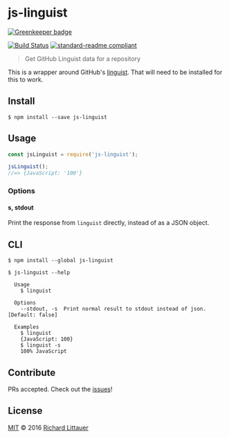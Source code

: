 # js-linguist

[![Greenkeeper badge](https://badges.greenkeeper.io/RichardLitt/js-linguist.svg)](https://greenkeeper.io/)

[![Build Status](https://travis-ci.org/RichardLitt/js-linguist.svg?branch=master)](https://travis-ci.org/RichardLitt/js-linguist)
[![standard-readme compliant](https://img.shields.io/badge/standard--readme-OK-green.svg?style=flat-square)](https://github.com/RichardLitt/standard-readme)

> Get GitHub Linguist data for a repository

This is a wrapper around GitHub's [linguist](https://github.com/github/linguist). That will need to be installed for this to work.

## Install

```
$ npm install --save js-linguist
```

## Usage

```js
const jsLinguist = require('js-linguist');

jsLinguist();
//=> {JavaScript: '100'}
```

### Options

#### s, stdout

Print the response from `linguist` directly, instead of as a JSON object.

## CLI

```
$ npm install --global js-linguist
```

```
$ js-linguist --help

  Usage
    $ linguist

  Options
    --stdout, -s  Print normal result to stdout instead of json. [Default: false]

  Examples
    $ linguist
    {JavaScript: 100}
    $ linguist -s
    100% JavaScript
```

## Contribute

PRs accepted. Check out the [issues](https://github.com/RichardLitt/js-linguist/issues)!

## License

[MIT](license) © 2016 [Richard Littauer](http://burntfen.com)
